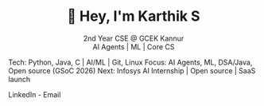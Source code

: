  <h1 align="center">👋 Hey, I'm Karthik S</h1> <p align="center"> 2nd Year CSE @ GCEK Kannur <br> AI Agents | ML | Core CS </p>
Tech: Python, Java, C | AI/ML | Git, Linux
Focus: AI Agents, ML, DSA/Java, Open source (GSoC 2026)
Next: Infosys AI Internship | Open source | SaaS launch

LinkedIn - Email
